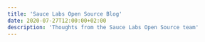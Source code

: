 ```yaml
---
title: 'Sauce Labs Open Source Blog'
date: 2020-07-27T12:00:00+02:00
description: 'Thoughts from the Sauce Labs Open Source team'
---
```

